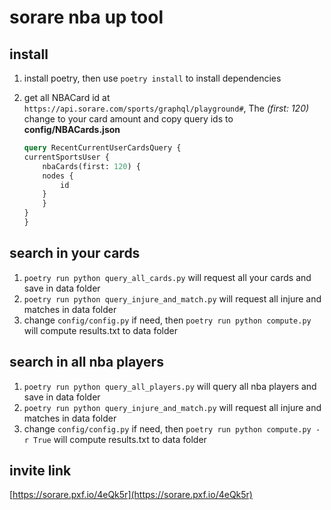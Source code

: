 # sorare nba up tool

## install

1. install poetry, then use `poetry install` to install dependencies
2. get all NBACard id at `https://api.sorare.com/sports/graphql/playground#`, The *(first: 120)* change to your card amount and copy query ids to **config/NBACards.json**

    ```graphql
    query RecentCurrentUserCardsQuery {
    currentSportsUser {
        nbaCards(first: 120) {
        nodes {
            id
        }
        }
    }
    }
    ```

## search in your cards

1. `poetry run python query_all_cards.py` will request all your cards and save in data folder
2. `poetry run python query_injure_and_match.py`  will request all injure and matches in data folder
3. change `config/config.py` if need, then `poetry run python compute.py` will compute results.txt to data folder

## search in all nba players

1. `poetry run python query_all_players.py` will query all nba players and save in data folder
2. `poetry run python query_injure_and_match.py`  will request all injure and matches in data folder
3. change `config/config.py` if need, then `poetry run python compute.py -r True` will compute results.txt to data folder

## invite link

[https://sorare.pxf.io/4eQk5r](https://sorare.pxf.io/4eQk5r)